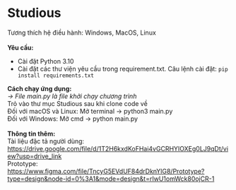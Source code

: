 # Studious
Tương thích hệ điều hành: Windows, MacOS, Linux <br>
<br>
<b>Yêu cầu:</b>

 - Cài đặt Python 3.10
 - Cài đặt các thư viện yêu cầu trong requirement.txt. Câu lệnh cài đặt: `pip install requirements.txt`

<b>Cách chạy ứng dụng:</b> <br>
<i>-> File main.py là file khởi chạy chương trình</i> <br>
Trỏ vào thư mục Studious sau khi clone code về <br>
Đối với macOS và Linux: Mở terminal -> python3 main.py <br>
Đối với Windows: Mở cmd -> python main.py <br>
<br>
<b>Thông tin thêm:</b> <br>
Tài liệu đặc tả người dùng: https://drive.google.com/file/d/1T2H6kxdKoFHai4vGCRHYIOXEg0LJ9qDt/view?usp=drive_link <br>
Prototype: https://www.figma.com/file/TncyG5EVdUF84drDknYlG8/Prototype?type=design&node-id=0%3A1&mode=design&t=rIwU1omWck80ojCR-1 <br>
